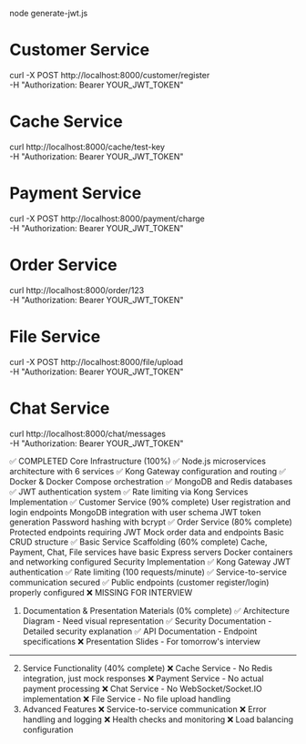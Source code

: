 node generate-jwt.js

# Customer Service
curl -X POST http://localhost:8000/customer/register \
  -H "Authorization: Bearer YOUR_JWT_TOKEN"

# Cache Service  
curl http://localhost:8000/cache/test-key \
  -H "Authorization: Bearer YOUR_JWT_TOKEN"

# Payment Service
curl -X POST http://localhost:8000/payment/charge \
  -H "Authorization: Bearer YOUR_JWT_TOKEN"

# Order Service
curl http://localhost:8000/order/123 \
  -H "Authorization: Bearer YOUR_JWT_TOKEN"

# File Service
curl -X POST http://localhost:8000/file/upload \
  -H "Authorization: Bearer YOUR_JWT_TOKEN"

# Chat Service
curl http://localhost:8000/chat/messages \
  -H "Authorization: Bearer YOUR_JWT_TOKEN"


✅ COMPLETED
Core Infrastructure (100%)
✅ Node.js microservices architecture with 6 services
✅ Kong Gateway configuration and routing
✅ Docker & Docker Compose orchestration
✅ MongoDB and Redis databases
✅ JWT authentication system
✅ Rate limiting via Kong
Services Implementation
✅ Customer Service (90% complete)
User registration and login endpoints
MongoDB integration with user schema
JWT token generation
Password hashing with bcrypt
✅ Order Service (80% complete)
Protected endpoints requiring JWT
Mock order data and endpoints
Basic CRUD structure
✅ Basic Service Scaffolding (60% complete)
Cache, Payment, Chat, File services have basic Express servers
Docker containers and networking configured
Security Implementation
✅ Kong Gateway JWT authentication
✅ Rate limiting (100 requests/minute)
✅ Service-to-service communication secured
✅ Public endpoints (customer register/login) properly configured
❌ MISSING FOR INTERVIEW
1. Documentation & Presentation Materials (0% complete)
✅ Architecture Diagram - Need visual representation
✅ Security Documentation - Detailed security explanation
✅ API Documentation - Endpoint specifications
❌ Presentation Slides - For tomorrow's interview
---------------
2. Service Functionality (40% complete)
❌ Cache Service - No Redis integration, just mock responses
❌ Payment Service - No actual payment processing
❌ Chat Service - No WebSocket/Socket.IO implementation
❌ File Service - No file upload handling
3. Advanced Features
❌ Service-to-service communication
❌ Error handling and logging
❌ Health checks and monitoring
❌ Load balancing configuration
